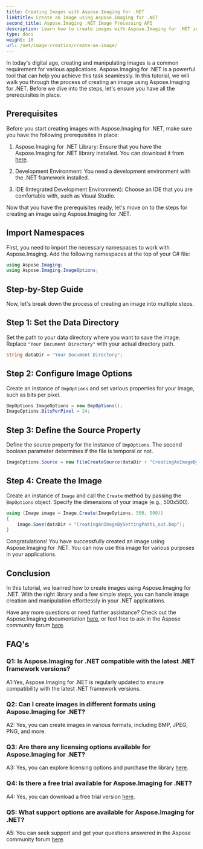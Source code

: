 ```yaml
---
title: Creating Images with Aspose.Imaging for .NET
linktitle: Create an Image using Aspose.Imaging for .NET
second_title: Aspose.Imaging .NET Image Processing API
description: Learn how to create images with Aspose.Imaging for .NET in this comprehensive tutorial.
type: docs
weight: 10
url: /net/image-creation/create-an-image/
---
```

In today's digital age, creating and manipulating images is a common requirement for various applications. Aspose.Imaging for .NET is a powerful tool that can help you achieve this task seamlessly. In this tutorial, we will walk you through the process of creating an image using Aspose.Imaging for .NET. Before we dive into the steps, let's ensure you have all the prerequisites in place.

## Prerequisites

Before you start creating images with Aspose.Imaging for .NET, make sure you have the following prerequisites in place:

1. Aspose.Imaging for .NET Library: Ensure that you have the Aspose.Imaging for .NET library installed. You can download it from [here](https://releases.aspose.com/imaging/net/).

2. Development Environment: You need a development environment with the .NET framework installed.

3. IDE (Integrated Development Environment): Choose an IDE that you are comfortable with, such as Visual Studio.

Now that you have the prerequisites ready, let's move on to the steps for creating an image using Aspose.Imaging for .NET.

## Import Namespaces

First, you need to import the necessary namespaces to work with Aspose.Imaging. Add the following namespaces at the top of your C# file:


```csharp
using Aspose.Imaging;
using Aspose.Imaging.ImageOptions;
```

## Step-by-Step Guide

Now, let's break down the process of creating an image into multiple steps.

## Step 1: Set the Data Directory

Set the path to your data directory where you want to save the image. Replace `"Your Document Directory"` with your actual directory path.

```csharp
string dataDir = "Your Document Directory";
```

## Step 2: Configure Image Options

Create an instance of `BmpOptions` and set various properties for your image, such as bits per pixel.

```csharp
BmpOptions ImageOptions = new BmpOptions();
ImageOptions.BitsPerPixel = 24;
```

## Step 3: Define the Source Property

Define the source property for the instance of `BmpOptions`. The second boolean parameter determines if the file is temporal or not.

```csharp
ImageOptions.Source = new FileCreateSource(dataDir + "CreatingAnImageBySettingPath_out.bmp", false);
```

## Step 4: Create the Image

Create an instance of `Image` and call the `Create` method by passing the `BmpOptions` object. Specify the dimensions of your image (e.g., 500x500).

```csharp
using (Image image = Image.Create(ImageOptions, 500, 500))
{
    image.Save(dataDir + "CreatingAnImageBySettingPath1_out.bmp");
}
```

Congratulations! You have successfully created an image using Aspose.Imaging for .NET. You can now use this image for various purposes in your applications.

## Conclusion

In this tutorial, we learned how to create images using Aspose.Imaging for .NET. With the right library and a few simple steps, you can handle image creation and manipulation effortlessly in your .NET applications.

Have any more questions or need further assistance? Check out the Aspose.Imaging documentation [here](https://reference.aspose.com/imaging/net/), or feel free to ask in the Aspose community forum [here](https://forum.aspose.com/).

## FAQ's

### Q1: Is Aspose.Imaging for .NET compatible with the latest .NET framework versions?

A1:Yes, Aspose.Imaging for .NET is regularly updated to ensure compatibility with the latest .NET framework versions.

### Q2: Can I create images in different formats using Aspose.Imaging for .NET?

A2: Yes, you can create images in various formats, including BMP, JPEG, PNG, and more.

### Q3: Are there any licensing options available for Aspose.Imaging for .NET?

A3: Yes, you can explore licensing options and purchase the library [here](https://purchase.aspose.com/buy).

### Q4: Is there a free trial available for Aspose.Imaging for .NET?

A4: Yes, you can download a free trial version [here](https://releases.aspose.com/imaging/net/).

### Q5: What support options are available for Aspose.Imaging for .NET?

A5: You can seek support and get your questions answered in the Aspose community forum [here](https://forum.aspose.com/).
